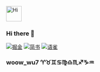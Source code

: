 <img src="https://emojis.slackmojis.com/emojis/images/1588866973/8934/hellokittydance.gif?1588866973" alt="Hi" width="42" />

### Hi there 👋 

[![掘金](https://img.shields.io/badge/%E6%8E%98%E9%87%91-%40woow__wu7-brightgreen)](https://juejin.cn/user/1063982989065799/posts)
[![简书](https://img.shields.io/badge/%E7%AE%80%E4%B9%A6-%40woow__wu7-orange)](https://www.jianshu.com/u/70c8a3b8bb44)
[![语雀](https://img.shields.io/badge/%E8%AF%AD%E9%9B%80-%40woow__wu7-blueviolet)](https://www.yuque.com/woowwu)

### woow_wu7 ♈♉♊♋♍♎♏♐♑♒

<!--
**woow-wu7/woow-wu7** is a ✨ _special_ ✨ repository because its `README.md` (this file) appears on your GitHub profile.

Here are some ideas to get you started:
- 🔭 I’m currently working on ...
- 🌱 I’m currently learning ...
- 👯 I’m looking to collaborate on ...
- 🤔 I’m looking for help with ...
- 💬 Ask me about ...
- 📫 How to reach me: ...
- 😄 Pronouns: ...
- ⚡ Fun fact: ...
-->

<!--
[![Top Langs](https://github-readme-stats.vercel.app/api/top-langs/?username=woow-wu7&layout=compact)](https://github.com/anuraghazra/github-readme-stats)
-->
